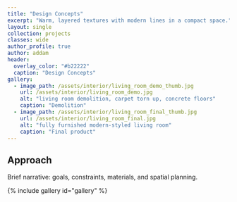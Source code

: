 ```yaml
---
title: "Design Concepts"
excerpt: "Warm, layered textures with modern lines in a compact space."
layout: single
collection: projects
classes: wide
author_profile: true
author: addam
header:
  overlay_color: "#b22222"
  caption: "Design Concepts"
gallery:
  - image_path: /assets/interior/living_room_demo_thumb.jpg
    url: /assets/interior/living_room_demo.jpg
    alt: "living room demolition, carpet torn up, concrete floors"
    caption: "Demolition"
  - image_path: /assets/interior/living_room_final_thumb.jpg
    url: /assets/interior/living_room_final.jpg
    alt: "fully furnished modern-styled living room"
    caption: "Final product"
---
```


## Approach
Brief narrative: goals, constraints, materials, and spatial planning.

{% include gallery id="gallery" %}

